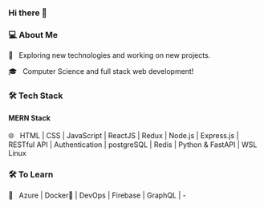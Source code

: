 ### Hi there 👋
<h3>💻 About Me </h3>
 🤔 &nbsp; Exploring new technologies and working on new projects.

 🎓 &nbsp; Computer Science and full stack web development! 


<h3>🛠 Tech Stack</h3>
<h4>MERN Stack </h4>
 🌐 &nbsp; HTML | CSS | JavaScript | ReactJS | Redux | Node.js | Express.js | RESTful API | Authentication | postgreSQL | Redis | Python & FastAPI | WSL Linux

<!--
- 🛢 &nbsp; PostgreSQL 
- 🔧 &nbsp; Git | Linux | WSL2
- 🖥 &nbsp; Responsive Design
-->



<h3>🛠 To Learn </h3>

 🔧 &nbsp; Azure | Docker🐳 | DevOps | Firebase | GraphQL | - 

<!-- ![Rigo's GitHub stats](https://github-readme-stats.vercel.app/api?username=rigo0523&show_icons=true&theme=radical)
 -->
<!-- [![Top Langs](https://github-readme-stats.vercel.app/api/top-langs/?username=rigo0523&layout=compact)](https://github.com/rigo0523/github-readme-stats)
 -->


